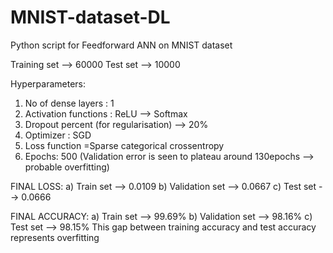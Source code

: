 # MNIST-dataset-DL
Python script for Feedforward ANN on MNIST dataset

Training set --> 60000
Test set --> 10000

Hyperparameters:
1) No of dense layers : 1
2) Activation functions : ReLU --> Softmax
3) Dropout percent (for regularisation) --> 20%
4) Optimizer : SGD 
5) Loss function =Sparse categorical crossentropy
6) Epochs: 500 (Validation error is seen to plateau around 130epochs --> probable overfitting) 

FINAL LOSS:
a) Train set --> 0.0109
b) Validation set --> 0.0667
c) Test set --> 0.0666

FINAL ACCURACY:
a) Train set --> 99.69%
b) Validation set --> 98.16%
c) Test set --> 98.15%
       This gap between training accuracy and test accuracy represents overfitting
